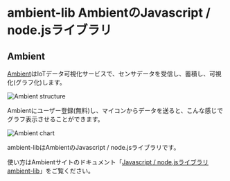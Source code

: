 # ambient-lib AmbientのJavascript / node.jsライブラリ

## Ambient
[Ambient](https://ambidata.io)はIoTデータ可視化サービスで、センサデータを受信し、蓄積し、可視化(グラフ化)します。

![Ambient structure](https://ambidata.io/wp/wp-content/uploads/2016/09/AmbientStructure.jpg)

Ambientにユーザー登録(無料)し、マイコンからデータを送ると、こんな感じでグラフ表示させることができます。

![Ambient chart](https://ambidata.io/wp/wp-content/uploads/2016/09/fig3-1024x651.jpg)

ambient-libはAmbientのJavascript / node.jsライブラリです。

使い方はAmbientサイトのドキュメント「[Javascript / node.jsライブラリ ambient-lib](https://ambidata.io/refs/js/)」をご覧ください。
